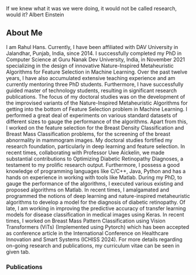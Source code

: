 If we knew what it was we were doing, it would not be called research, would it? Albert Einstein

## About Me
I am Rahul Hans. Currently, I have been affiliated with DAV University in Jalandhar, Punjab, India, since 2014. I successfully completed my PhD in Computer Science at Guru Nanak Dev University, India, in November 2021 specializing in the design of innovative Nature-Inspired Metaheuristic Algorithms for Feature Selection in Machine Learning. Over the past twelve years, I have also accumulated extensive teaching experience and am currently mentoring three PhD students. Furthermore, I have successfully guided master of technology students, resulting in significant research publications. The focus of my doctoral studies was on the development of the improvised variants of the Nature-Inspired Metaheuristic Algorithms for getting into the bottom of Feature Selection problem in Machine Learning. I performed a great deal of experiments on various standard datasets of different sizes to gauge the performance of the algorithms. Apart from this, I worked on the feature selection for the Breast Density Classification and Breast Mass Classification problems, for the screening of the breast abnormality in mammogram images. My doctoral studies fortified my research foundation, particularly in deep learning and feature selection. In recent times, collaborating with Professor Uwe Aickelin, we made substantial contributions to Optimizing Diabetic Retinopathy Diagnoses, a testament to my prolific research output. Furthermore, I possess a good knowledge of programming languages like C/C++, Java, Python and has a hands on experience in working with tools like Matlab. During my PhD, to gauge the performance of the algorithms, I executed various existing and proposed algorithms on Matlab. In recent times, I amalgamated and programmed the notions of deep learning and nature-inspired metaheuristic algorithms to develop a model for the diagnosis of diabetic retinopathy. Of late, I am working in improving the predictive accuracy of transfer learning models for disease classification in medical images using Keras. In recent times, I worked on Breast Mass Pattern Classification using Vision Transformers (ViTs) (Implemented using Pytorch) which has been accepted as conference article in the International Conference on Healthcare Innovation and Smart Systems (ICHISS 2024). For more details regarding on-going research and publications, my curriculum vitae can be seen in given tab. 




### Publications
